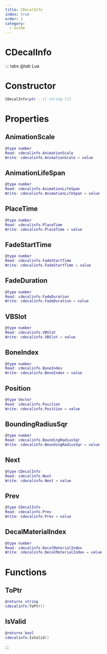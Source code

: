```yaml
---
title: CDecalInfo
index: true
order: 2
category:
  - Guide
---
```


# CDecalInfo

::: tabs
@tab Lua
# Constructor
```lua
CDecalInfo(ptr --[[ string ]])
```
# Properties
## AnimationScale 
```lua
@type number
Read: cdecalinfo.AnimationScale
Write: cdecalinfo.AnimationScale = value
```
## AnimationLifeSpan 
```lua
@type number
Read: cdecalinfo.AnimationLifeSpan
Write: cdecalinfo.AnimationLifeSpan = value
```
## PlaceTime 
```lua
@type number
Read: cdecalinfo.PlaceTime
Write: cdecalinfo.PlaceTime = value
```
## FadeStartTime 
```lua
@type number
Read: cdecalinfo.FadeStartTime
Write: cdecalinfo.FadeStartTime = value
```
## FadeDuration 
```lua
@type number
Read: cdecalinfo.FadeDuration
Write: cdecalinfo.FadeDuration = value
```
## VBSlot 
```lua
@type number
Read: cdecalinfo.VBSlot
Write: cdecalinfo.VBSlot = value
```
## BoneIndex 
```lua
@type number
Read: cdecalinfo.BoneIndex
Write: cdecalinfo.BoneIndex = value
```
## Position 
```lua
@type Vector
Read: cdecalinfo.Position
Write: cdecalinfo.Position = value
```
## BoundingRadiusSqr 
```lua
@type number
Read: cdecalinfo.BoundingRadiusSqr
Write: cdecalinfo.BoundingRadiusSqr = value
```
## Next 
```lua
@type CDecalInfo
Read: cdecalinfo.Next
Write: cdecalinfo.Next = value
```
## Prev 
```lua
@type CDecalInfo
Read: cdecalinfo.Prev
Write: cdecalinfo.Prev = value
```
## DecalMaterialIndex 
```lua
@type number
Read: cdecalinfo.DecalMaterialIndex
Write: cdecalinfo.DecalMaterialIndex = value
```
# Functions
## ToPtr
```lua
@returns string
cdecalinfo:ToPtr()
```
## IsValid
```lua
@returns bool
cdecalinfo:IsValid()
```

:::